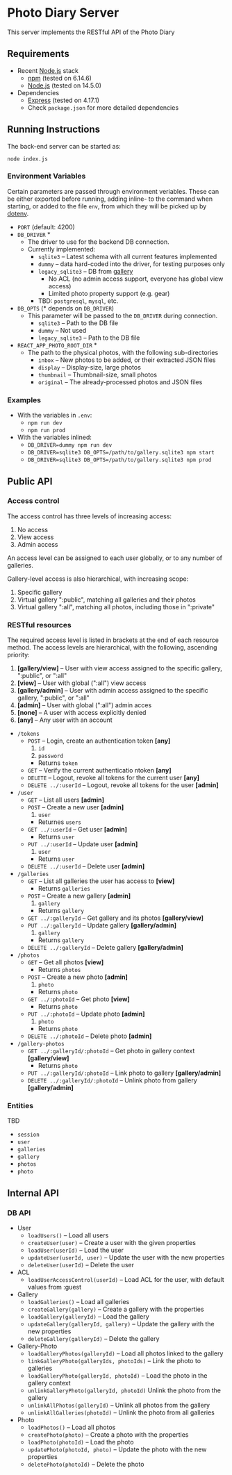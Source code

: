 # Photo Diary Server

This server implements the RESTful API of the Photo Diary

## Requirements

- Recent [Node.js](https://nodejs.org) stack
  - [npm](https://www.npmjs.com/) (tested on 6.14.6)
  - [Node.js](https://nodejs.org) (tested on 14.5.0)
- Dependencies
  - [Express](https://expressjs.com/) (tested on 4.17.1)
  - Check `package.json` for more detailed dependencies

## Running Instructions

The back-end server can be started as:

```
node index.js
```

### Environment Variables

Certain parameters are passed through environment veriables. These can be either exported before running, adding inline- to the command when starting, or added to the file `env`, from which they will be picked up by [dotenv](https://www.npmjs.com/package/dotenv).

- `PORT` (default: 4200)
- `DB_DRIVER` \*
  - The driver to use for the backend DB connection.
  - Currently implemented:
    - `sqlite3` – Latest schema with all current features implemented
    - `dummy` – data hard-coded into the driver, for testing purposes only
    - `legacy_sqlite3` – DB from [gallery](https://github.com/vlumi/gallery)
      - No ACL (no admin access support, everyone has global view access)
      - Limited photo property support (e.g. gear)
    - TBD: `postgresql`, `mysql`, etc.
- `DB_OPTS` (\* depends on `DB_DRIVER`)
  - This parameter will be passed to the `DB_DRIVER` during connection.
    - `sqlite3` – Path to the DB file
    - `dummy` – Not used
    - `legacy_sqlite3` – Path to the DB file
- `REACT_APP_PHOTO_ROOT_DIR` \*
  - The path to the physical photos, with the following sub-directories
    - `inbox` – New photos to be added, or their extracted JSON files
    - `display` – Display-size, large photos
    - `thumbnail` – Thumbnail-size, small photos
    - `original` – The already-processed photos and JSON files

### Examples

- With the variables in `.env`:
  - `npm run dev`
  - `npm run prod`
- With the variables inlined:
  - `DB_DRIVER=dummy npm run dev`
  - `DB_DRIVER=sqlite3 DB_OPTS=/path/to/gallery.sqlite3 npm start`
  - `DB_DRIVER=sqlite3 DB_OPTS=/path/to/gallery.sqlite3 npm prod`

## Public API

### Access control

The access control has three levels of increasing access:

1. No access
2. View access
3. Admin access

An access level can be assigned to each user globally, or to any number of galleries.

Gallery-level access is also hierarchical, with increasing scope:

1. Specific gallery
2. Virtual gallery ":public", matching all galleries and their photos
3. Virtual gallery ":all", matching all photos, including those in ":private"

### RESTful resources

The required access level is listed in brackets at the end of each resource method. The access levels are hierarchical, with the following, ascending priority:

1. **[gallery/view]** – User with view access assigned to the specific gallery, ":public", or ":all"
2. **[view]** – User with global (":all") view access
3. **[gallery/admin]** – User with admin access assigned to the specific gallery, ":public", or ":all"
4. **[admin]** – User with global (":all") admin acces
5. **[none]** – A user with access explicitly denied
6. **[any]** – Any user with an account

- `/tokens`
  - `POST` – Login, create an authentication token **[any]**
    1. `id`
    2. `password`
    - Returns `token`
  - `GET` – Verify the current authenticatio ntoken **[any]**
  - `DELETE` – Logout, revoke all tokens for the current user **[any]**
  - `DELETE ../:userId` – Logout, revoke all tokens for the user **[admin]**
- `/user`
  - `GET` – List all users **[admin]**
  - `POST` – Create a new user **[admin]**
    1. `user`
    - Returnes `users`
  - `GET ../:userId` – Get user **[admin]**
    - Returns `user`
  - `PUT ../:userId` – Update user **[admin]**
    1. `user`
    - Returns `user`
  - `DELETE ../:userId` – Delete user **[admin]**
- `/galleries`
  - `GET` – List all galleries the user has access to **[view]**
    - Returns `galleries`
  - `POST` – Create a new gallery **[admin]**
    1. `gallery`
    - Returns `gallery`
  - `GET ../:galleryId` – Get gallery and its photos **[gallery/view]**
  - `PUT ../:galleryId` – Update gallery **[gallery/admin]**
    1. `gallery`
    - Returns `gallery`
  - `DELETE ../:galleryId` – Delete gallery **[gallery/admin]**
- `/photos`
  - `GET` – Get all photos **[view]**
    - Returns `photos`
  - `POST` – Create a new photo **[admin]**
    1. `photo`
    - Returns `photo`
  - `GET ../:photoId` – Get photo **[view]**
    - Returns `photo`
  - `PUT ../:photoId` – Update photo **[admin]**
    1. `photo`
    - Returns `photo`
  - `DELETE ../:photoId` – Delete photo **[admin]**
- `/gallery-photos`
  - `GET ../:galleryId/:photoId` – Get photo in gallery context **[gallery/view]**
    - Returns `photo`
  - `PUT ../:galleryId/:photoId` – Link photo to gallery **[gallery/admin]**
  - `DELETE ../:galleryId/:photoId` – Unlink photo from gallery **[gallery/admin]**

### Entities

TBD

- `session`
- `user`
- `galleries`
- `gallery`
- `photos`
- `photo`

## Internal API

### DB API

- User
  - `loadUsers()` – Load all users
  - `createUser(user)` – Create a user with the given properties
  - `loadUser(userId)` – Load the user
  - `updateUser(userId, user)` – Update the user with the new properties
  - `deleteUser(userId)` – Delete the user
- ACL
  - `loadUserAccessControl(userId)` – Load ACL for the user, with default values from :guest
- Gallery
  - `loadGalleries()` – Load all galleries
  - `createGallery(gallery)` – Create a gallery with the properties
  - `loadGallery(galleryId)` – Load the gallery
  - `updateGallery(galleryId, gallery)` – Update the gallery with the new properties
  - `deleteGallery(galleryId)` – Delete the gallery
- Gallery-Photo
  - `loadGalleryPhotos(galleryId)` – Load all photos linked to the gallery
  - `linkGalleryPhoto(galleryIds, photoIds)` – Link the photo to galleries
  - `loadGalleryPhoto(galleryId, photoId)` – Load the photo in the gallery context
  - `unlinkGalleryPhoto(galleryId, photoId)` Unlink the photo from the gallery
  - `unlinkAllPhotos(galleryId)` – Unlink all photos from the gallery
  - `unlinkAllGalleries(photoId)` – Unlink the photo from all galleries
- Photo
  - `loadPhotos()` – Load all photos
  - `createPhoto(photo)` – Create a photo with the properties
  - `loadPhoto(photoId)` – Load the photo
  - `updatePhoto(photoId, photo)` – Update the photo with the new properties
  - `deletePhoto(photoId)` – Delete the photo
